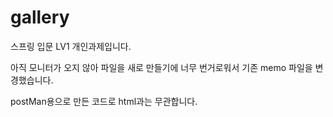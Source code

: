 # gallery
스프링 입문 LV1 개인과제입니다.

아직 모니터가 오지 않아 파일을 새로 만들기에 너무 번거로워서 기존 memo 파일을 변경했습니다.

postMan용으로 만든 코드로 html과는 무관합니다.

